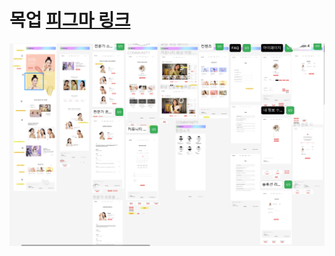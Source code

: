 # 목업  [피그마 링크](https://www.figma.com/file/WmAbrBqwSdEXsfVU1XPMep/sail-%EB%B7%B0%ED%8B%B0-%EC%BB%A8%EC%84%A4%ED%8C%85-%ED%94%84%EB%A1%9C%EC%A0%9D%ED%8A%B8?type=design&node-id=0%3A1&mode=design&t=RmI9AVvKOSzLejh2-1)

![image.png](./img/목업.png)

